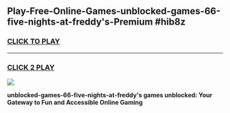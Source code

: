 
## Play-Free-Online-Games-unblocked-games-66-five-nights-at-freddy's-Premium #hib8z
<h3>
<a href="https://premium.freeplayer.one?title=unblocked-games-66-five-nights-at-freddy's&ref=8M">CLICK TO PLAY</a></h3>
<hr>

<h3>
<a href="https://premium.freeplayer.one?title=unblocked-games-66-five-nights-at-freddy's&ref=8M">CLICK 2 PLAY</a>
  
</h3>

<a href="https://premium.freeplayer.one?title=unblocked-games-66-five-nights-at-freddy's&ref=8M"><img src="https://clearcache.store/games.png"></a>


**unblocked-games-66-five-nights-at-freddy's games unblocked: Your Gateway to Fun and Accessible Online Gaming**
